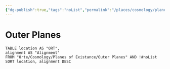 ```yaml
---
{"dg-publish":true,"tags":"noList","permalink":"/places/cosmology/planes-of-existance/outer-planes/outer-planes/","dgHomeLink":true,"dgPassFrontmatter":true}
---
```


# Outer Planes
```dataview
TABLE location AS "ORT",
alignment AS "Alignment"
FROM "Orte/Cosmology/Planes of Existance/Outer Planes" AND !#noList
SORT location, alignment DESC
```
